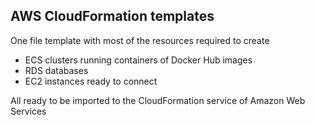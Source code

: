 ## AWS CloudFormation templates

One file template with most of the resources required to create 
- ECS clusters running containers of Docker Hub images
- RDS databases
- EC2 instances ready to connect

All ready to be imported to the CloudFormation service of Amazon Web Services